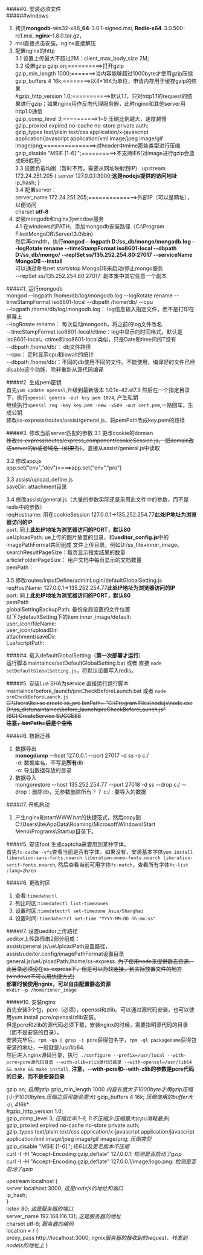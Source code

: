 #####0. 安装必须文件  
######windows  
1. 拷贝**mongodb**-win32-x86_**64**-3.0.1-signed.msi, **Redis-x64**-3.0.500-rc1.msi, **nginx**-1.8.0.tar.gz，  
2. msi直接点击安装。nginx直接解压
3. 配置nginx的http  
3.1 设置上传最大不超过2M：client_max_body_size 2M;  
3.2 设置gzip
    	gzip  on;==========>打开gzip  
	gzip_min_length  1000;=======>当内容能够超过1000byte才使用gzip压缩  
	gzip_buffers 4 16k;========>以4*16K为单位，申请内存用于缓存gzip的结果  
	\#gzip_http_version 1.0;===========>默认1.1，只对http1.1的request的结果进行gzip；如果nginx用作反向代理服务器，此时nginx和其他server用http1.0通信  
	gzip_comp_level 3;==========>1~9 压缩比例越大，速度越慢  
	gzip_proxied     expired no-cache no-store private auth;  
	gzip_types       text/plain text/css application/x-javascript application/javascript application/xml image/jpeg   image/gif image/png;===============>对header中mime那些类型进行压缩  
	gzip_disable "MSIE [1-6]\.";==========>不支持IE6(对image进行gzip会造成IE6假死)  
3.3 设置负载均衡（暂时不用，需要从网址映射到IP）
	upstream 172.24.251.205 {
		server 127.0.0.1:3000;**这是nodejs提供的访问地址**  
		ip_hash;
	}  
3.4 配置server：  
    server_name 172.24.251.205;==============>外部IP（可以是网址），以便访问  
    charset **utf-8**  
4. 安装mongodb和nginx为window服务  
   4.1 在windows的PATH，添加mongodb安装路径（C:\Program Files\MongoDB\Server\3.0\bin）  
       然后再cmd中，执行**mongod --logpath D:/ss_db/mongo/mongodb.log --logRotate rename --timeStampFormat iso8601-local --dbpath D:/ss_db/mongo/ --replSet ss/135.252.254.80:27017 --serviceName MongoDB --install**  
	可以通过命令net start/stop MongoDB来启动/停止mongo服务  
	--repSet ss/135.252.254.80:27017: 副本集中其它任意一个副本

#####1. 运行mongodb  
 mongod --logpath /home/db/log/mongodb.log --logRotate rename --timeStampFormat iso8601-local   --dbpath /home/db/  --cpu  
 --logpath /home/db/log/mongodb.log： log信息输入指定文件，而不是打印在屏幕上  
 --logRotate rename： 每次启动mongodb，将之前的log文件改名  
 --timeStampFormat iso8601-local/ctime：log中显示的时间格式，默认是iso8601-local，ctime和iso8601-local类似，只是Date和time间的T没有  
 --dbpath /home/db/： db文件路径  
 --cpu： 定时显示cpu和iowait的统计  
--dbpath /home/db/：不同的db使用不同的文件。不能使用，编译好的文件已经disable这个功能，除非重新从源代码编译  

#####2. 生成pem密钥  
首先`yum update openssl`,升级到最新版本  1.0.1e-42.el7.9
然后在一个指定目录下，执行`openssl genrsa -out key.pem 1024`, 产生私钥  
继续执行`openssl req -key key.pem -new -x509 -out cert.pem`,一路回车，生成公钥  
修改ss-express/routes/assist/general.js，将pemPath改成key.pem的路径

#####3. 修改当前server匹配的参数
3.1 更改cookie的domian  
   ~~修改ss-express/routes/express_component/cookieSession.js， 把domain改成server的ip或者域名（如果有）~~。直接从assist/general.js中读取  
   
3.2 修改app.js  
app.set("env","dev")====>app.set("env","pro")  

3.3 assist/upload_define.js    
saveDir: attachment目录    

3.4 修改assist/general.js（大量的参数实际还是采用此文件中的参数，而不是redis中的参数）    
reqHostname: 用在cookieSession  127.0.0.1->135.252.254.77**此处IP地址为浏览器访问的IP**  
port: 同上**此处IP地址为浏览器访问的PORT，默认80**  
ueUploadPath: ue上传的图片放置的目录，和**ueditor_config.js**中的imagePathFormat共同组成 文件上传目录。例如D:/ss_file+inner_image。  
searchResultPageSize：每页显示搜索结果的数量  
articleFolderPageSize： 用户文档中每页显示的文档数量  
pemPath：  

3.5 修改routes/inputDefine/adminLogin/defaultGlobalSetting.js  
reqHostName: 127.0.0.1->135.252.254.77**此处IP地址为浏览器访问的IP**  
port: 同上**此处IP地址为浏览器访问的PORT，默认80**  
pemPath   
globalSettingBackupPath: 备份全局设置的文件位置  
以下为defaultSetting下的item
inner_image/default:   
user_icon/fileName:  
user_icon/uploadDir:  
attachment/saveDir:  
Lua/scriptPath:  

#####4. 载入defaultGlobalSetting（**第一次部署才运行**）  
运行脚本maintaince/setDefaultGlobalSetting.bat 或者 直接 `node setDefaultGlobalSetting.js`，将默认设置写入redis。  

#####5. 安装Lua SHA为service
直接运行运行脚本maintaince/before_launch/preCheckBeforeLaunch.bat 或者 `node preCheckBeforeLaunch.js`  
~~C:\Users\lte>sc create ss_pre binPath= "C:\Program Files\nodejs\node.exe D:\ss_dist\maintaince\before_launch\preCheckBeforeLaunch.js"~~  
~~[SC] CreateService SUCCESS~~  
~~**注意，binPath=后是个空格**~~

#####6. 数据迁移
1. 数据导出  
**monogdump** --host 127.0.0.1 --port 27017 -d ss -o c:/  
-d: 数据库名，不写是**所有**db  
-o: 导出数据存放的目录  
2. 数据导入   
mongorestore --host 135.252.254.77 --port 27018 -d ss --drop c:/
--drop：删除db，无参数删除所有？？
c:/  : 要导入的数据  
 
#####7. 开机启动
1. 产生nginx和startWWW.bat的快捷范式，然后copy到C:\Users\lte\AppData\Roaming\Microsoft\Windows\Start Menu\Programs\Startup目录下。  

#####5. 安装font
   生成captcha需要用到某种字体。  
   首先`fc-cache -vfs`查看当前是否有字体，如果没有，安装基本字体`yum install liberation-sans-fonts.noarch liberation-mono-fonts.noarch liberation-serif-fonts.noarch`, 然后查看当前可用字体`fc-match`，查看所有字体`fc-list :lang=zh/en`  

#####6. 更改时区  
  1. 查看:`timedatectl`   
  2. 列出时区:`timedatectl list-timezones`  
  3. 设置时区:`tiemdatectrl set-timezone Asia/Shanghai`  
  4. 设置时间:  `timedatectrl set-time "YYYY-MM-DD hh:mm:ss"`  
 
#####7. 设置ueditor上传路径  
  ueditor上传路径由2部分组成：  
  assist/general.js/ueUploadPath设置路径，assist/udeitor.config/imagePathFormat设置目录  
  general.js/ueUploadPath:/home/ss-express. ~~为了使用node来提供静态资源，此目录必须设在ss-express下，但是可以为软连接，到实际放置文件的地方(windows不可以用快捷方式)~~  
  **部署时候使用ngnix，可以自由配置静态资源**  
  `mkdir -p /home/inner_image`  

#####10. 安装nginx  
首先安装3个包，pcre（必须），openssl和zlib。可以通过源代码安装，也可以使用yum install pcre/openssl/zlib安装。  
但是pcre和zlib的源代码必须下载，安装nginx的时候，需要指明源代码的目录（而不是安装的目录）。  
安装完毕后，`rpm -qa | grep -i pcre`获得包名字，`rpm -ql packagename`获得包安装的地址，一般就是/usr/lib64.  
然后进入nginx源码目录，执行` ./configure --prefix=/usr/local --with-pcre=pcre源代码目录 --with-zlib=zlib源代码目录 --with-openssl=/usr/lib64 && make && make install`.   **注意，--with-pcre和--with-zlib的参数是pcre代码的目录，而不是安装目录** 
  
gzip  on;	*启用gzip*
gzip_min_length  1000	*内容长度大于1000byte才用gzip压缩(小于1000bytes,压缩之后可能会更大)*
gzip_buffers 4 16k;	*压缩使用的buffer大小, 4*16k*  
\#gzip_http_version 1.0;  
gzip_comp_level 3;	*压缩比率,1-9, 1:不压缩,9:压缩最大(cpu消耗最多)*  
gzip_proxied     expired no-cache no-store private auth;  
gzip_types       text/plain text/css application/x-javascript application/javascript application/xml image/jpeg image/gif image/png;	*压缩类型*   
gzip_disable "MSIE [1-6]\.";	*IE6以及更老版本不压缩*  
curl -I -H "Accept-Encoding:gzip,deflate" 127.0.0.1:	*检测是否启动了gzip*  
curl -I -H "Accept-Encoding:gzip,deflate" 127.0.0.1/image/logo.png:	*检测是否启动了gzip*  
  
upstream localhost 
{  
server localhost:3000;	*这是nodejs的地址和端口*  
ip_hash;  
}    
listen       80;	*这是服务器的端口*  
 server_name  192.168.116.131;	*这是服务器的地址*  
 charset utf-8;	*服务器的编码*    
location = / {  
proxy_pass http://localhost:3000;	*ngnix服务器的接收到的request，转发到nodejs的地址上*
}  
		
